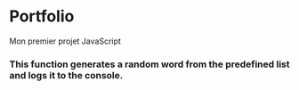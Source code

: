 # Portfolio
Mon premier projet JavaScript
### This function generates a random word from the predefined list and logs it to the console.